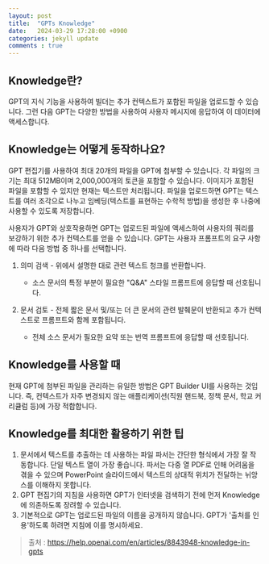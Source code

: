 ```yaml
---
layout: post
title:  "GPTs Knowledge"
date:   2024-03-29 17:28:00 +0900
categories: jekyll update
comments : true
---
```


## Knowledge란?

GPT의 지식 기능을 사용하여 빌더는 추가 컨텍스트가 포함된 파일을 업로드할 수 있습니다. 그런 다음 GPT는 다양한 방법을 사용하여 사용자 메시지에 응답하여 이 데이터에 액세스합니다.

## Knowledge는 어떻게 동작하나요?

GPT 편집기를 사용하여 최대 20개의 파일을 GPT에 첨부할 수 있습니다. 각 파일의 크기는 최대 512MB이며 2,000,000개의 토큰을 포함할 수 있습니다. 이미지가 포함된 파일을 포함할 수 있지만 현재는 텍스트만 처리됩니다. 파일을 업로드하면 GPT는 텍스트를 여러 조각으로 나누고 임베딩(텍스트를 표현하는 수학적 방법)을 생성한 후 나중에 사용할 수 있도록 저장합니다.

사용자가 GPT와 상호작용하면 GPT는 업로드된 파일에 액세스하여 사용자의 쿼리를 보강하기 위한 추가 컨텍스트를 얻을 수 있습니다. GPT는 사용자 프롬프트의 요구 사항에 따라 다음 방법 중 하나를 선택합니다.

1. 의미 검색 - 위에서 설명한 대로 관련 텍스트 청크를 반환합니다.
    - 소스 문서의 특정 부분이 필요한 "Q&A" 스타일 프롬프트에 응답할 때 선호됩니다.

2. 문서 검토 - 전체 짧은 문서 및/또는 더 큰 문서의 관련 발췌문이 반환되고 추가 컨텍스트로 프롬프트와 함께 포함됩니다.
    - 전체 소스 문서가 필요한 요약 또는 번역 프롬프트에 응답할 때 선호됩니다.

## Knowledge를 사용할 때

현재 GPT에 첨부된 파일을 관리하는 유일한 방법은 GPT Builder UI를 사용하는 것입니다. 즉, 컨텍스트가 자주 변경되지 않는 애플리케이션(직원 핸드북, 정책 문서, 학교 커리큘럼 등)에 가장 적합합니다.


## Knowledge를 최대한 활용하기 위한 팁

1. 문서에서 텍스트를 추출하는 데 사용하는 파일 파서는 간단한 형식에서 가장 잘 작동합니다. 단일 텍스트 열이 가장 좋습니다. 파서는 다중 열 PDF로 인해 어려움을 겪을 수 있으며 PowerPoint 슬라이드에서 텍스트의 상대적 위치가 전달하는 뉘앙스를 이해하지 못합니다.
2. GPT 편집기의 지침을 사용하면 GPT가 인터넷을 검색하기 전에 먼저 Knowledge에 의존하도록 장려할 수 있습니다.
3. 기본적으로 GPT는 업로드된 파일의 이름을 공개하지 않습니다. GPT가 '출처를 인용'하도록 하려면 지침에 이를 명시하세요.

>출처 : https://help.openai.com/en/articles/8843948-knowledge-in-gpts